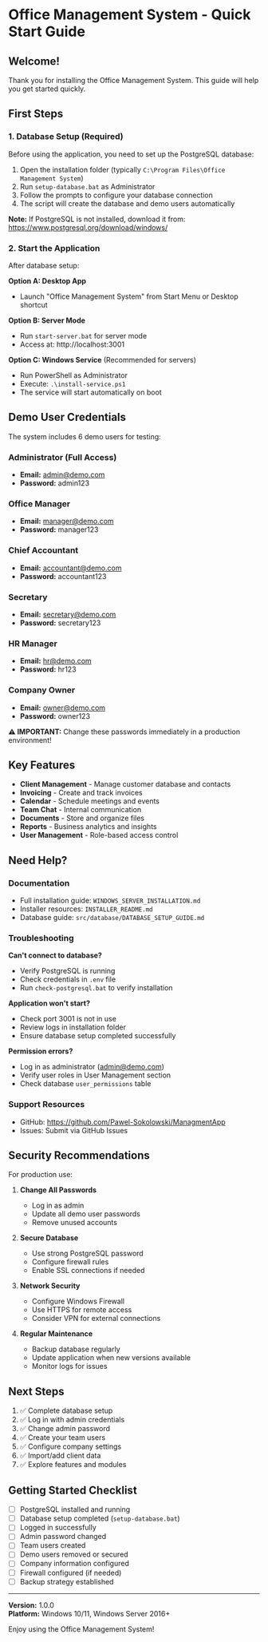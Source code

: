 # Office Management System - Quick Start Guide

## Welcome!

Thank you for installing the Office Management System. This guide will help you get started quickly.

## First Steps

### 1. Database Setup (Required)

Before using the application, you need to set up the PostgreSQL database:

1. Open the installation folder (typically `C:\Program Files\Office Management System`)
2. Run `setup-database.bat` as Administrator
3. Follow the prompts to configure your database connection
4. The script will create the database and demo users automatically

**Note:** If PostgreSQL is not installed, download it from:
https://www.postgresql.org/download/windows/

### 2. Start the Application

After database setup:

**Option A: Desktop App**
- Launch "Office Management System" from Start Menu or Desktop shortcut

**Option B: Server Mode**
- Run `start-server.bat` for server mode
- Access at: http://localhost:3001

**Option C: Windows Service** (Recommended for servers)
- Run PowerShell as Administrator
- Execute: `.\install-service.ps1`
- The service will start automatically on boot

## Demo User Credentials

The system includes 6 demo users for testing:

### Administrator (Full Access)
- **Email:** admin@demo.com
- **Password:** admin123

### Office Manager
- **Email:** manager@demo.com
- **Password:** manager123

### Chief Accountant
- **Email:** accountant@demo.com
- **Password:** accountant123

### Secretary
- **Email:** secretary@demo.com
- **Password:** secretary123

### HR Manager
- **Email:** hr@demo.com
- **Password:** hr123

### Company Owner
- **Email:** owner@demo.com
- **Password:** owner123

**⚠️ IMPORTANT:** Change these passwords immediately in a production environment!

## Key Features

- **Client Management** - Manage customer database and contacts
- **Invoicing** - Create and track invoices
- **Calendar** - Schedule meetings and events
- **Team Chat** - Internal communication
- **Documents** - Store and organize files
- **Reports** - Business analytics and insights
- **User Management** - Role-based access control

## Need Help?

### Documentation
- Full installation guide: `WINDOWS_SERVER_INSTALLATION.md`
- Installer resources: `INSTALLER_README.md`
- Database guide: `src/database/DATABASE_SETUP_GUIDE.md`

### Troubleshooting

**Can't connect to database?**
- Verify PostgreSQL is running
- Check credentials in `.env` file
- Run `check-postgresql.bat` to verify installation

**Application won't start?**
- Check port 3001 is not in use
- Review logs in installation folder
- Ensure database setup completed successfully

**Permission errors?**
- Log in as administrator (admin@demo.com)
- Verify user roles in User Management section
- Check database `user_permissions` table

### Support Resources
- GitHub: https://github.com/Pawel-Sokolowski/ManagmentApp
- Issues: Submit via GitHub Issues

## Security Recommendations

For production use:

1. **Change All Passwords**
   - Log in as admin
   - Update all demo user passwords
   - Remove unused accounts

2. **Secure Database**
   - Use strong PostgreSQL password
   - Configure firewall rules
   - Enable SSL connections if needed

3. **Network Security**
   - Configure Windows Firewall
   - Use HTTPS for remote access
   - Consider VPN for external connections

4. **Regular Maintenance**
   - Backup database regularly
   - Update application when new versions available
   - Monitor logs for issues

## Next Steps

1. ✅ Complete database setup
2. ✅ Log in with admin credentials
3. ✅ Change admin password
4. ✅ Create your team users
5. ✅ Configure company settings
6. ✅ Import/add client data
7. ✅ Explore features and modules

## Getting Started Checklist

- [ ] PostgreSQL installed and running
- [ ] Database setup completed (`setup-database.bat`)
- [ ] Logged in successfully
- [ ] Admin password changed
- [ ] Team users created
- [ ] Demo users removed or secured
- [ ] Company information configured
- [ ] Firewall configured (if needed)
- [ ] Backup strategy established

---

**Version:** 1.0.0  
**Platform:** Windows 10/11, Windows Server 2016+

Enjoy using the Office Management System!
